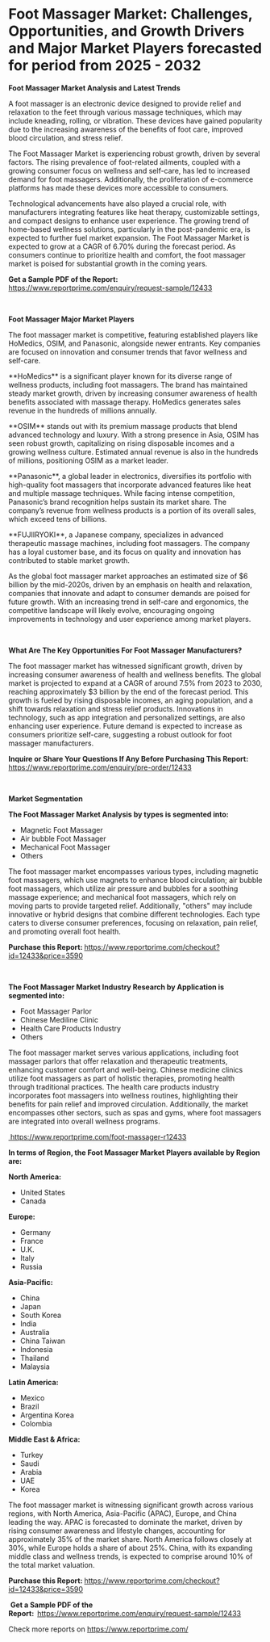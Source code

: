 <p><h1>Foot Massager Market: Challenges, Opportunities, and Growth Drivers and Major Market Players forecasted for period from 2025 - 2032</h1></p><p><strong>Foot Massager Market Analysis and Latest Trends</strong></p>
<p><p>A foot massager is an electronic device designed to provide relief and relaxation to the feet through various massage techniques, which may include kneading, rolling, or vibration. These devices have gained popularity due to the increasing awareness of the benefits of foot care, improved blood circulation, and stress relief.</p><p>The Foot Massager Market is experiencing robust growth, driven by several factors. The rising prevalence of foot-related ailments, coupled with a growing consumer focus on wellness and self-care, has led to increased demand for foot massagers. Additionally, the proliferation of e-commerce platforms has made these devices more accessible to consumers.</p><p>Technological advancements have also played a crucial role, with manufacturers integrating features like heat therapy, customizable settings, and compact designs to enhance user experience. The growing trend of home-based wellness solutions, particularly in the post-pandemic era, is expected to further fuel market expansion. The Foot Massager Market is expected to grow at a CAGR of 6.70% during the forecast period. As consumers continue to prioritize health and comfort, the foot massager market is poised for substantial growth in the coming years.</p></p>
<p><strong>Get a Sample PDF of the Report:&nbsp;</strong> <a href="https://www.reportprime.com/enquiry/request-sample/12433?utm_campaign=3366&utm_medium=2&utm_source=Github&utm_content=ia&utm_term=18032025&utm_id=foot-massager">https://www.reportprime.com/enquiry/request-sample/12433</a></p>
<p>&nbsp;</p>
<p><strong>Foot Massager Major Market Players</strong></p>
<p><p>The foot massager market is competitive, featuring established players like HoMedics, OSIM, and Panasonic, alongside newer entrants. Key companies are focused on innovation and consumer trends that favor wellness and self-care.</p><p>**HoMedics** is a significant player known for its diverse range of wellness products, including foot massagers. The brand has maintained steady market growth, driven by increasing consumer awareness of health benefits associated with massage therapy. HoMedics generates sales revenue in the hundreds of millions annually.</p><p>**OSIM** stands out with its premium massage products that blend advanced technology and luxury. With a strong presence in Asia, OSIM has seen robust growth, capitalizing on rising disposable incomes and a growing wellness culture. Estimated annual revenue is also in the hundreds of millions, positioning OSIM as a market leader.</p><p>**Panasonic**, a global leader in electronics, diversifies its portfolio with high-quality foot massagers that incorporate advanced features like heat and multiple massage techniques. While facing intense competition, Panasonic’s brand recognition helps sustain its market share. The company’s revenue from wellness products is a portion of its overall sales, which exceed tens of billions.</p><p>**FUJIIRYOKI**, a Japanese company, specializes in advanced therapeutic massage machines, including foot massagers. The company has a loyal customer base, and its focus on quality and innovation has contributed to stable market growth.</p><p>As the global foot massager market approaches an estimated size of $6 billion by the mid-2020s, driven by an emphasis on health and relaxation, companies that innovate and adapt to consumer demands are poised for future growth. With an increasing trend in self-care and ergonomics, the competitive landscape will likely evolve, encouraging ongoing improvements in technology and user experience among market players.</p></p>
<p>&nbsp;</p>
<p><strong>What Are The Key Opportunities For Foot Massager Manufacturers?</strong></p>
<p><p>The foot massager market has witnessed significant growth, driven by increasing consumer awareness of health and wellness benefits. The global market is projected to expand at a CAGR of around 7.5% from 2023 to 2030, reaching approximately $3 billion by the end of the forecast period. This growth is fueled by rising disposable incomes, an aging population, and a shift towards relaxation and stress relief products. Innovations in technology, such as app integration and personalized settings, are also enhancing user experience. Future demand is expected to increase as consumers prioritize self-care, suggesting a robust outlook for foot massager manufacturers.</p></p>
<p><strong>Inquire or Share Your Questions If Any Before Purchasing This Report:</strong> <a href="https://www.reportprime.com/enquiry/pre-order/12433?utm_campaign=3366&utm_medium=2&utm_source=Github&utm_content=ia&utm_term=18032025&utm_id=foot-massager">https://www.reportprime.com/enquiry/pre-order/12433</a></p>
<p>&nbsp;</p>
<p><strong>Market Segmentation</strong></p>
<p><strong>The Foot Massager Market Analysis by types is segmented into:</strong></p>
<p><ul><li>Magnetic Foot Massager</li><li>Air bubble Foot Massager</li><li>Mechanical Foot Massager</li><li>Others</li></ul></p>
<p><p>The foot massager market encompasses various types, including magnetic foot massagers, which use magnets to enhance blood circulation; air bubble foot massagers, which utilize air pressure and bubbles for a soothing massage experience; and mechanical foot massagers, which rely on moving parts to provide targeted relief. Additionally, "others" may include innovative or hybrid designs that combine different technologies. Each type caters to diverse consumer preferences, focusing on relaxation, pain relief, and promoting overall foot health.</p></p>
<p><strong>Purchase this Report:&nbsp;</strong><a href="https://www.reportprime.com/checkout?id=12433&price=3590&utm_campaign=3366&utm_medium=2&utm_source=Github&utm_content=ia&utm_term=18032025&utm_id=foot-massager">https://www.reportprime.com/checkout?id=12433&price=3590</a></p>
<p>&nbsp;</p>
<p><strong>The Foot Massager Market Industry Research by Application is segmented into:</strong></p>
<p><ul><li>Foot Massager Parlor</li><li>Chinese Mediline Clinic</li><li>Health Care Products Industry</li><li>Others</li></ul></p>
<p><p>The foot massager market serves various applications, including foot massager parlors that offer relaxation and therapeutic treatments, enhancing customer comfort and well-being. Chinese medicine clinics utilize foot massagers as part of holistic therapies, promoting health through traditional practices. The health care products industry incorporates foot massagers into wellness routines, highlighting their benefits for pain relief and improved circulation. Additionally, the market encompasses other sectors, such as spas and gyms, where foot massagers are integrated into overall wellness programs.</p></p>
<p><a href="https://www.reportprime.com/foot-massager-r12433?utm_campaign=3366&utm_medium=2&utm_source=Github&utm_content=ia&utm_term=18032025&utm_id=foot-massager">&nbsp;https://www.reportprime.com/foot-massager-r12433</a></p>
<p><strong>In terms of Region, the Foot Massager Market Players available by Region are:</strong></p>
<p>
    <p> <strong> North America: </strong>
        <ul>
            <li>United States</li>
            <li>Canada</li>
        </ul>
        </p> 
    <p> <strong> Europe: </strong>
        <ul>
            <li>Germany</li>
            <li>France</li>
            <li>U.K.</li>
            <li>Italy</li>
            <li>Russia</li>
        </ul>
        </p> 
    <p> <strong> Asia-Pacific: </strong>
        <ul>
            <li>China</li>
            <li>Japan</li>
            <li>South Korea</li>
            <li>India</li>
            <li>Australia</li>
            <li>China Taiwan</li>
            <li>Indonesia</li>
            <li>Thailand</li>
            <li>Malaysia</li>
        </ul>
        </p> 
    <p> <strong> Latin America: </strong>
        <ul>
            <li>Mexico</li>
            <li>Brazil</li>
            <li>Argentina Korea</li>
            <li>Colombia</li>
        </ul>
        </p> 
    <p> <strong> Middle East & Africa: </strong>
        <ul>
            <li>Turkey</li>
            <li>Saudi</li>
            <li>Arabia</li>
            <li>UAE</li>
            <li>Korea</li>
        </ul>
    </p>
    </p>
<p><p>The foot massager market is witnessing significant growth across various regions, with North America, Asia-Pacific (APAC), Europe, and China leading the way. APAC is forecasted to dominate the market, driven by rising consumer awareness and lifestyle changes, accounting for approximately 35% of the market share. North America follows closely at 30%, while Europe holds a share of about 25%. China, with its expanding middle class and wellness trends, is expected to comprise around 10% of the total market valuation.</p></p>
<p><strong>Purchase this Report: </strong><a href="https://www.reportprime.com/checkout?id=12433&price=3590&utm_campaign=3366&utm_medium=2&utm_source=Github&utm_content=ia&utm_term=18032025&utm_id=foot-massager">https://www.reportprime.com/checkout?id=12433&price=3590</a></p>
<p>&nbsp;<strong>Get a Sample PDF of the Report:&nbsp;&nbsp;</strong><a href="https://www.reportprime.com/enquiry/request-sample/12433?utm_campaign=3366&utm_medium=2&utm_source=Github&utm_content=ia&utm_term=18032025&utm_id=foot-massager">https://www.reportprime.com/enquiry/request-sample/12433</a></p>
<p><strong></strong></p>
<p>Check more reports on <a href="https://www.reportprime.com/?utm_campaign=3366&utm_medium=2&utm_source=Github&utm_content=ia&utm_term=18032025&utm_id=foot-massager">https://www.reportprime.com/</a></p>